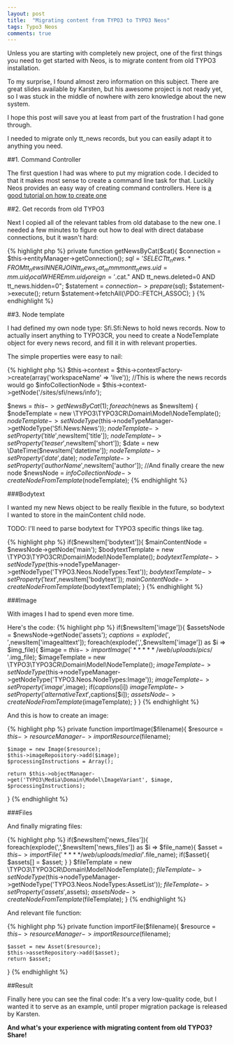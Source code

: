 ```yaml
---
layout: post
title:  "Migrating content from TYPO3 to TYPO3 Neos"
tags: Typo3 Neos
comments: true
---
```






Unless you are starting with completely new project, one of the first things you need to get started with Neos, is to migrate content from old TYPO3 installation.

To my surprise, I found almost zero information on this subject. There are great slides available by Karsten, but his awesome project is not ready yet, so I was stuck in the middle of nowhere with zero knowledge about the new system.

I hope this post will save you at least from part of the frustration I had gone through.

I needed to migrate only tt_news records, but you can easily adapt it to anything you need.

##1. Command Controller

The first question I had was where to put my migration code. I decided to that it makes most sense to create a command line task for that. Luckily Neos provides an easy way of creating command controllers. Here is [a good tutorial on how to create one](http://www.matthias-witte.net/create-your-own-typo3-flow-command-line-controller/2012/11/)

##2. Get records from old TYPO3

Next I copied all of the relevant tables from old database to the new one.
I needed a few minutes to figure out how to deal with direct database connections, but it wasn't hard:

{% highlight php %}
private function getNewsByCat($cat){
	$connection = $this->entityManager->getConnection();
	$sql = 'SELECT tt_news.* FROM tt_news
INNER JOIN tt_news_cat_mm mm on tt_news.uid = mm.uid_local 
WHERE mm.uid_foreign = '.$cat." AND tt_news.deleted=0 AND tt_news.hidden=0";
	$statement = $connection->prepare($sql);
	$statement->execute();
	return $statement->fetchAll(\PDO::FETCH_ASSOC);
}
{% endhighlight %}

##3. Node template

I had defined my own node type: Sfi.Sfi:News to hold news records. Now to actually insert anything to TYPO3CR, you need to create a NodeTemplate object for every news record, and fill it in with relevant properties.

The simple properties were easy to nail:

{% highlight php %}
$this->context = $this->contextFactory->create(array('workspaceName' => 'live'));
//This is where the news records would go
$infoCollectionNode = $this->context->getNode('/sites/sfi/news/info');

 $news = $this->getNewsByCat(1);
        foreach ($news as $newsItem) {
        	$nodeTemplate = new \TYPO3\TYPO3CR\Domain\Model\NodeTemplate();
        	$nodeTemplate->setNodeType($this->nodeTypeManager->getNodeType('Sfi.News:News'));
        	$nodeTemplate->setProperty('title',$newsItem['title']);
        	$nodeTemplate->setProperty('teaser',$newsItem['short']);
        	$date = new \DateTime($newsItem['datetime']);
        	$nodeTemplate->setProperty('date',$date);
        	$nodeTemplate->setProperty('authorName',$newsItem['author']);
        	//And finally creare the new node
        	$newsNode = $infoCollectionNode->createNodeFromTemplate($nodeTemplate);
{% endhighlight %}

###Bodytext

I wanted my new News object to be really flexible in the future, so bodytext I wanted to store in the mainContent child node.

TODO: I'll need to parse bodytext for TYPO3 specific things like <link> tag.

{% highlight php %}
if($newsItem['bodytext']){
	$mainContentNode = $newsNode->getNode('main');
	$bodytextTemplate = new \TYPO3\TYPO3CR\Domain\Model\NodeTemplate();
	$bodytextTemplate->setNodeType($this->nodeTypeManager->getNodeType('TYPO3.Neos.NodeTypes:Text'));
	$bodytextTemplate->setProperty('text',$newsItem['bodytext']);
	$mainContentNode->createNodeFromTemplate($bodytextTemplate);
}
{% endhighlight %}

###Image

With images I had to spend even more time.

Here's the code:
{% highlight php %}
if($newsItem['image']){
	$assetsNode = $newsNode->getNode('assets');
	$captions = explode(',',$newsItem['imagealttext']);
	foreach(explode(',',$newsItem['image']) as $i => $img_file){
		$image = $this->importImage('*****/web/uploads/pics/'.$img_file);
		$imageTemplate = new \TYPO3\TYPO3CR\Domain\Model\NodeTemplate();
    	$imageTemplate->setNodeType($this->nodeTypeManager->getNodeType('TYPO3.Neos.NodeTypes:Image'));
    	$imageTemplate->setProperty('image',$image);
    	if($captions[$i])
    		$imageTemplate->setProperty('alternativeText',$captions[$i]);
    	$assetsNode->createNodeFromTemplate($imageTemplate);
	}
}
{% endhighlight %}

And this is how to create an image:

{% highlight php %}
private function importImage($filename){
	$resource = $this->resourceManager->importResource($filename);

	$image = new Image($resource);
	$this->imageRepository->add($image);
	$processingInstructions = Array();

	return $this->objectManager->get('TYPO3\Media\Domain\Model\ImageVariant', $image, $processingInstructions);
}
{% endhighlight %}


###Files

And finally migrating files:

{% highlight php %}
if($newsItem['news_files']){
	foreach(explode(',',$newsItem['news_files']) as $i => $file_name){
		$asset = $this->importFile('****/web/uploads/media/'.$file_name);
		if($asset){
			$assets[] = $asset;
		}
	}
	$fileTemplate = new \TYPO3\TYPO3CR\Domain\Model\NodeTemplate();
	$fileTemplate->setNodeType($this->nodeTypeManager->getNodeType('TYPO3.Neos.NodeTypes:AssetList'));
	$fileTemplate->setProperty('assets',$assets);
	$assetsNode->createNodeFromTemplate($fileTemplate);
}
{% endhighlight %}

And relevant file function:

{% highlight php %}
private function importFile($filename){
	$resource = $this->resourceManager->importResource($filename);

	$asset = new Asset($resource);
	$this->assetRepository->add($asset);
	return $asset;
}
{% endhighlight %}


##Result

Finally here you can see the final code: [](https://gist.github.com/dimaip/43d027f184e06f1cd37c)
It's a very low-quality code, but I wanted it to serve as an example, until proper migration package is released by Karsten.

**And what's your experience with migrating content from old TYPO3? Share!**
